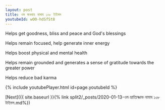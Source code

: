 ```yaml
---
layout: post
title: ওম মাধবায় নামায ১০৮ টাইমস
youtubeId: wO0-hdSfSt8
---
```

 
 
Helps get goodness, bliss and peace and God's blessings
 
Helps remain focused, help generate inner energy 
 
Helps boost physical and mental health 
 
Helps remain grounded and generates a sense of gratitude towards the greater power 
 
Helps reduce bad karma
 
 
 
 


{% include youtubePlayer.html id=page.youtubeId %}
 
[Next]({{ site.baseurl }}{% link  split2/_posts/2020-01-13-ওম ভ্রাত্যিষ্ণাভ নামায ১০৮ টাইমস.md%})
 
